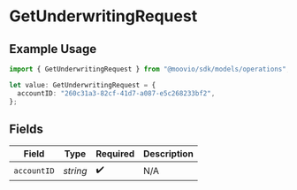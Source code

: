 # GetUnderwritingRequest

## Example Usage

```typescript
import { GetUnderwritingRequest } from "@moovio/sdk/models/operations";

let value: GetUnderwritingRequest = {
  accountID: "260c31a3-82cf-41d7-a087-e5c268233bf2",
};
```

## Fields

| Field              | Type               | Required           | Description        |
| ------------------ | ------------------ | ------------------ | ------------------ |
| `accountID`        | *string*           | :heavy_check_mark: | N/A                |